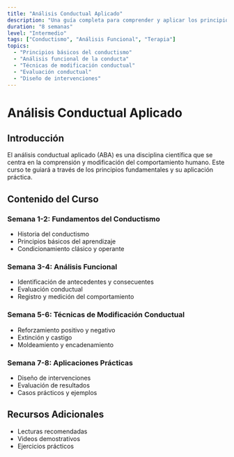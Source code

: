 ```yaml
---
title: "Análisis Conductual Aplicado"
description: "Una guía completa para comprender y aplicar los principios del análisis conductual en la práctica clínica y educativa."
duration: "8 semanas"
level: "Intermedio"
tags: ["Conductismo", "Análisis Funcional", "Terapia"]
topics:
  - "Principios básicos del conductismo"
  - "Análisis funcional de la conducta"
  - "Técnicas de modificación conductual"
  - "Evaluación conductual"
  - "Diseño de intervenciones"
---
```


# Análisis Conductual Aplicado

## Introducción
El análisis conductual aplicado (ABA) es una disciplina científica que se centra en la comprensión y modificación del comportamiento humano. Este curso te guiará a través de los principios fundamentales y su aplicación práctica.

## Contenido del Curso

### Semana 1-2: Fundamentos del Conductismo
- Historia del conductismo
- Principios básicos del aprendizaje
- Condicionamiento clásico y operante

### Semana 3-4: Análisis Funcional
- Identificación de antecedentes y consecuentes
- Evaluación conductual
- Registro y medición del comportamiento

### Semana 5-6: Técnicas de Modificación Conductual
- Reforzamiento positivo y negativo
- Extinción y castigo
- Moldeamiento y encadenamiento

### Semana 7-8: Aplicaciones Prácticas
- Diseño de intervenciones
- Evaluación de resultados
- Casos prácticos y ejemplos

## Recursos Adicionales
- Lecturas recomendadas
- Videos demostrativos
- Ejercicios prácticos